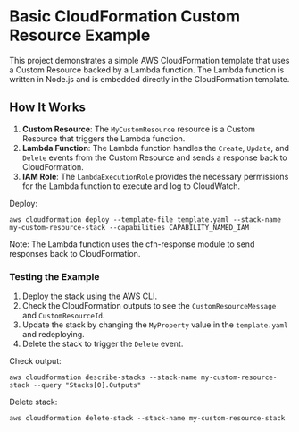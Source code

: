 # Basic CloudFormation Custom Resource Example

This project demonstrates a simple AWS CloudFormation template that uses a Custom Resource backed by a Lambda function. The Lambda function is written in Node.js and is embedded directly in the CloudFormation template.

## How It Works

1. **Custom Resource**: The `MyCustomResource` resource is a Custom Resource that triggers the Lambda function.
2. **Lambda Function**: The Lambda function handles the `Create`, `Update`, and `Delete` events from the Custom Resource and sends a response back to CloudFormation.
3. **IAM Role**: The `LambdaExecutionRole` provides the necessary permissions for the Lambda function to execute and log to CloudWatch.

Deploy:

```
aws cloudformation deploy --template-file template.yaml --stack-name my-custom-resource-stack --capabilities CAPABILITY_NAMED_IAM
```

Note: The Lambda function uses the cfn-response module to send responses back to CloudFormation.

### Testing the Example

1. Deploy the stack using the AWS CLI.
2. Check the CloudFormation outputs to see the `CustomResourceMessage` and `CustomResourceId`.
3. Update the stack by changing the `MyProperty` value in the `template.yaml` and redeploying.
4. Delete the stack to trigger the `Delete` event.

Check output:

```
aws cloudformation describe-stacks --stack-name my-custom-resource-stack --query "Stacks[0].Outputs"
```

Delete stack:

```
aws cloudformation delete-stack --stack-name my-custom-resource-stack
```
